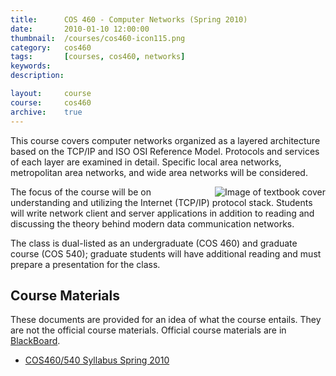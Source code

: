 ```yaml
---
title:      COS 460 - Computer Networks (Spring 2010)
date:       2010-01-10 12:00:00
thumbnail:  /courses/cos460-icon115.png
category:   cos460
tags:       [courses, cos460, networks]
keywords:
description:

layout:     course
course:     cos460
archive:    true
---
```

This course covers computer networks organized as a layered architecture
based on the TCP/IP and ISO OSI Reference Model. Protocols and services
of each layer are examined in detail. Specific local area networks,
metropolitan area networks, and wide area networks will be considered.

<img src="{{site.asseturl}}/courses/cos460-icon115.png" alt="Image of textbook cover"
align="right" />

The focus of the course will be on understanding and utilizing the
Internet (TCP/IP) protocol stack. Students will write network client and
server applications in addition to reading and discussing the theory
behind modern data communication networks.

The class is dual-listed as an undergraduate (COS 460) and graduate
course (COS 540); graduate students will have additional reading and
must prepare a presentation for the class.

## Course Materials
These documents are provided for an idea of what the course entails. They are not the official course materials. Official course materials are in <a href="https://www.courses.maine.edu">BlackBoard</a>.

* <a href="{{site.fileurl}}/cos460/syllabus-102.html">COS460/540 Syllabus Spring 2010</a></li>
